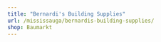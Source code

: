 ```yaml
---
title: "Bernardi's Building Supplies"
url: /mississauga/bernardis-building-supplies/
shop: Baumarkt
---
```

